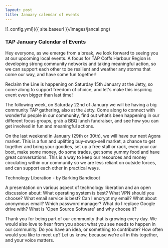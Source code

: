 ```yaml
---
layout: post
title: January calendar of events
---
```



![_config.yml]({{ site.baseurl }}/images/jancal.png)

### TAP January Calendar of Events

Hey everyone, as we emerge from a break, we look forward to seeing you at our upcoming local events. A focus for TAP Coffs Harbour Region is developing strong community networks and taking meaningful action, so we can support each other to be resilient and weather any storms that come our way, and have some fun together! 

Reclaim the Line is happening on Saturday 15th January at the Jetty, so come along to support freedom of choice, and let's make this inspiring event even bigger than last time!  

The following week, on Saturday 22nd of January we will be having a big community TAP gathering, also at the Jetty. Come along to connect with wonderful people in our community, find out what’s been happening in our different focus groups, grab a BBQ lunch fundraiser, and see how you can get involved in fun and meaningful actions. 

On the last weekend in January (29th or 30th), we will have our next Agora market. This is a fun and uplifting buy-swap-sell market, a chance to get together and bring your goodies, set up a free stall or rack, even your car boot, make some money, do some trades, get some yummy food and have great conversations. This is a way to keep our resources and money circulating within our community so we are less reliant on outside forces, and can support each other in practical ways. 

Technology Liberation - by Barking Bandicoot

A presentation on various aspect of technology liberation and an open discussion about: What operating system is best? What VPN should you choose? What email service is best? Can I encrypt my email? What about anonymous email? Which password manager? What do I replace Google drive with? What is 'Open Source Software' and why choose it?

Thank you for being part of our community that is growing every day. We would also love to hear from you about what you see needs to happen in our community. Do you have an idea, or something to contribute? How often would you like to meet up? Let us know, because we’re all in this together, and your voice matters. 

